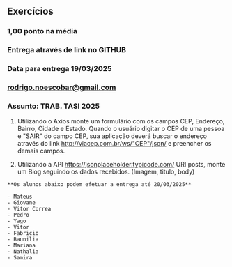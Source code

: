 ## Exercícios

### 1,00 ponto na média
### Entrega através de link no GITHUB
### Data para entrega 19/03/2025
### rodrigo.noescobar@gmail.com
### Assunto: TRAB. TASI 2025

01) Utilizando o Axios monte um formulário com os campos CEP, Endereço, Bairro, Cidade e Estado. Quando o usuário digitar o CEP de uma pessoa e "SAIR" do campo CEP, sua aplicação deverá buscar o endereço através do link http://viacep.com.br/ws/"CEP"/json/ e preencher os demais campos.

02) Utilizando a API https://jsonplaceholder.typicode.com/ URI posts, monte um Blog seguindo os dados recebidos. (Imagem, titulo, body)

```Lista de presentes em sala
**Os alunos abaixo podem efetuar a entrega até 20/03/2025**

- Mateus
- Giovane
- Vitor Correa
- Pedro
- Yago
- Vitor
- Fabricio
- Baunilia
- Mariana
- Nathalia
- Samira
